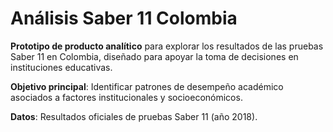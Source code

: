 # Análisis Saber 11 Colombia  

**Prototipo de producto analítico** para explorar los resultados de las pruebas Saber 11 en Colombia, diseñado para apoyar la toma de decisiones en instituciones educativas.

**Objetivo principal**: Identificar patrones de desempeño académico asociados a factores institucionales y socioeconómicos.

**Datos**: Resultados oficiales de pruebas Saber 11 (año 2018).  
